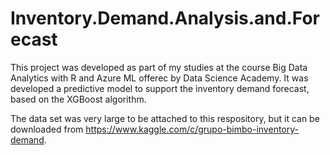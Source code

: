 # Inventory.Demand.Analysis.and.Forecast
This project was developed as part of my studies at the course Big Data Analytics with R and Azure ML offerec by Data Science Academy. It was developed a predictive model to support the inventory demand forecast, based on the XGBoost algorithm.

The data set was very large to be attached to this respository, but it can be downloaded from https://www.kaggle.com/c/grupo-bimbo-inventory-demand.
